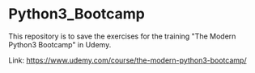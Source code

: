 # Python3_Bootcamp


This repository is to save the exercises for the training "The Modern Python3 Bootcamp" in Udemy.

Link: https://www.udemy.com/course/the-modern-python3-bootcamp/
